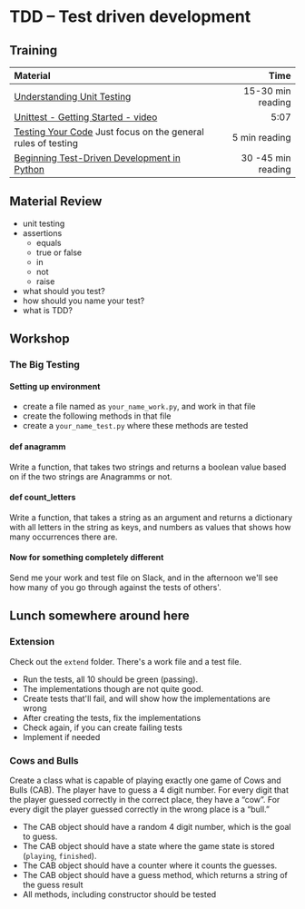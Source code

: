 # TDD – Test driven development

## Training
| Material | Time |
|:---------|-----:|
| [Understanding Unit Testing](https://jeffknupp.com/blog/2013/12/09/improve-your-python-understanding-unit-testing) | 15-30 min reading |
| [Unittest - Getting Started - video](https://www.youtube.com/watch?v=0Keq3E2bbeE) | 5:07 |
| [Testing Your Code](http://docs.python-guide.org/en/latest/writing/tests/) Just focus on the general rules of testing | 5 min reading |
| [Beginning Test-Driven Development in Python](http://code.tutsplus.com/tutorials/beginning-test-driven-development-in-python--net-30137) | 30 -45 min reading |


## Material Review
- unit testing
- assertions
    - equals
    - true or false
    - in
    - not
    - raise
- what should you test?
- how should you name your test?
- what is TDD?

## Workshop

### The Big Testing

#### Setting up environment
- create a file named as `your_name_work.py`, and work in that file
- create the following methods in that file
- create a `your_name_test.py` where these methods are tested

#### def anagramm
Write a function, that takes two strings and returns a boolean value based on if the two strings are Anagramms or not.

#### def count_letters
Write a function, that takes a string as an argument and returns a dictionary with all letters in the string as keys, and numbers as values that shows how many occurrences there are.

#### Now for something completely different
Send me your work and test file on Slack, and in the afternoon we'll see how many of you go through against the tests of others'.

## Lunch somewhere around here

### Extension
Check out the `extend` folder. There's a work file and a test file.
- Run the tests, all 10 should be green (passing).
- The implementations though are not quite good.
- Create tests that'll fail, and will show how the implementations are wrong
- After creating the tests, fix the implementations
- Check again, if you can create failing tests
- Implement if needed

### Cows and Bulls
Create a class what is capable of playing exactly one game of Cows and Bulls (CAB). The player have to guess a 4 digit number. For every digit that the player guessed correctly in the correct place, they have a “cow”. For every digit the player guessed correctly in the wrong place is a “bull.”
- The CAB object should have a random 4 digit number, which is the goal to guess.
- The CAB object should have a state where the game state is stored (`playing`, `finished`).
- The CAB object should have a counter where it counts the guesses.
- The CAB object should have a guess method, which returns a string of the guess result
- All methods, including constructor should be tested
